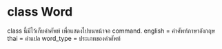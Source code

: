 # class Word
class นี้มีไว้เก็บคำศัพท์ เพื่อแสดงไปบนหน้าจอ command. 
english = คำศัพท์ภาษาอังกฤษ
thai = คำแปล
word_type = ประเภทของคำศัพท์
